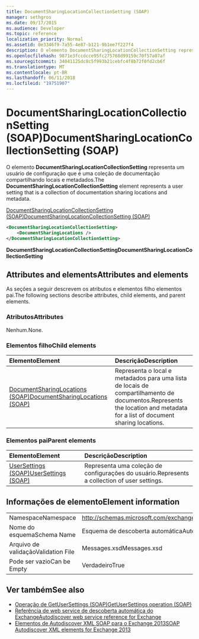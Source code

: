 ```yaml
---
title: DocumentSharingLocationCollectionSetting (SOAP)
manager: sethgros
ms.date: 09/17/2015
ms.audience: Developer
ms.topic: reference
localization_priority: Normal
ms.assetid: 0e3346f9-7a55-4e87-b121-9b1ee7f227f4
description: O elemento DocumentSharingLocationCollectionSetting representa um usuário de configuração que é uma coleção de documentação compartilhando locais e metadados.
ms.openlocfilehash: 9871e3fccdcce95fc275768d99159c70f57a07af
ms.sourcegitcommit: 34041125dc8c5f993b21cebfc4f8b72f0fd2cb6f
ms.translationtype: MT
ms.contentlocale: pt-BR
ms.lasthandoff: 06/11/2018
ms.locfileid: "19751907"
---
```

# <a name="documentsharinglocationcollectionsetting-soap"></a><span data-ttu-id="d676a-103">DocumentSharingLocationCollectionSetting (SOAP)</span><span class="sxs-lookup"><span data-stu-id="d676a-103">DocumentSharingLocationCollectionSetting (SOAP)</span></span>

<span data-ttu-id="d676a-104">O elemento **DocumentSharingLocationCollectionSetting** representa um usuário de configuração que é uma coleção de documentação compartilhando locais e metadados.</span><span class="sxs-lookup"><span data-stu-id="d676a-104">The **DocumentSharingLocationCollectionSetting** element represents a user setting that is a collection of documentation sharing locations and metadata.</span></span> 
  
[<span data-ttu-id="d676a-105">DocumentSharingLocationCollectionSetting (SOAP)</span><span class="sxs-lookup"><span data-stu-id="d676a-105">DocumentSharingLocationCollectionSetting (SOAP)</span></span>](documentsharinglocationcollectionsetting-soap.md)
  
```XML
<DocumentSharingLocationCollectionSetting>
    <DocumentSharingLocations />
</DocumentSharingLocationCollectionSetting>
```

 <span data-ttu-id="d676a-106">**DocumentSharingLocationCollectionSetting**</span><span class="sxs-lookup"><span data-stu-id="d676a-106">**DocumentSharingLocationCollectionSetting**</span></span>
## <a name="attributes-and-elements"></a><span data-ttu-id="d676a-107">Attributes and elements</span><span class="sxs-lookup"><span data-stu-id="d676a-107">Attributes and elements</span></span>

<span data-ttu-id="d676a-108">As seções a seguir descrevem os atributos e elementos filho elementos pai.</span><span class="sxs-lookup"><span data-stu-id="d676a-108">The following sections describe attributes, child elements, and parent elements.</span></span>
  
### <a name="attributes"></a><span data-ttu-id="d676a-109">Atributos</span><span class="sxs-lookup"><span data-stu-id="d676a-109">Attributes</span></span>

<span data-ttu-id="d676a-110">Nenhum.</span><span class="sxs-lookup"><span data-stu-id="d676a-110">None.</span></span>
  
### <a name="child-elements"></a><span data-ttu-id="d676a-111">Elementos filho</span><span class="sxs-lookup"><span data-stu-id="d676a-111">Child elements</span></span>

|<span data-ttu-id="d676a-112">**Elemento**</span><span class="sxs-lookup"><span data-stu-id="d676a-112">**Element**</span></span>|<span data-ttu-id="d676a-113">**Descrição**</span><span class="sxs-lookup"><span data-stu-id="d676a-113">**Description**</span></span>|
|:-----|:-----|
|[<span data-ttu-id="d676a-114">DocumentSharingLocations (SOAP)</span><span class="sxs-lookup"><span data-stu-id="d676a-114">DocumentSharingLocations (SOAP)</span></span>](documentsharinglocations-soap.md) <br/> |<span data-ttu-id="d676a-115">Representa o local e metadados para uma lista de locais de compartilhamento de documentos.</span><span class="sxs-lookup"><span data-stu-id="d676a-115">Represents the location and metadata for a list of document sharing locations.</span></span>  <br/> |
   
### <a name="parent-elements"></a><span data-ttu-id="d676a-116">Elementos pai</span><span class="sxs-lookup"><span data-stu-id="d676a-116">Parent elements</span></span>

|<span data-ttu-id="d676a-117">**Elemento**</span><span class="sxs-lookup"><span data-stu-id="d676a-117">**Element**</span></span>|<span data-ttu-id="d676a-118">**Descrição**</span><span class="sxs-lookup"><span data-stu-id="d676a-118">**Description**</span></span>|
|:-----|:-----|
|[<span data-ttu-id="d676a-119">UserSettings (SOAP)</span><span class="sxs-lookup"><span data-stu-id="d676a-119">UserSettings (SOAP)</span></span>](usersettings-soap.md) <br/> |<span data-ttu-id="d676a-120">Representa uma coleção de configurações do usuário.</span><span class="sxs-lookup"><span data-stu-id="d676a-120">Represents a collection of user settings.</span></span>  <br/> |
   
## <a name="element-information"></a><span data-ttu-id="d676a-121">Informações de elemento</span><span class="sxs-lookup"><span data-stu-id="d676a-121">Element information</span></span>

|||
|:-----|:-----|
|<span data-ttu-id="d676a-122">Namespace</span><span class="sxs-lookup"><span data-stu-id="d676a-122">Namespace</span></span>  <br/> |http://schemas.microsoft.com/exchange/2010/Autodiscover  <br/> |
|<span data-ttu-id="d676a-123">Nome do esquema</span><span class="sxs-lookup"><span data-stu-id="d676a-123">Schema Name</span></span>  <br/> |<span data-ttu-id="d676a-124">Esquema de descoberta automática</span><span class="sxs-lookup"><span data-stu-id="d676a-124">Autodiscover schema</span></span>  <br/> |
|<span data-ttu-id="d676a-125">Arquivo de validação</span><span class="sxs-lookup"><span data-stu-id="d676a-125">Validation File</span></span>  <br/> |<span data-ttu-id="d676a-126">Messages.xsd</span><span class="sxs-lookup"><span data-stu-id="d676a-126">Messages.xsd</span></span>  <br/> |
|<span data-ttu-id="d676a-127">Pode ser vazio</span><span class="sxs-lookup"><span data-stu-id="d676a-127">Can be Empty</span></span>  <br/> |<span data-ttu-id="d676a-128">Verdadeiro</span><span class="sxs-lookup"><span data-stu-id="d676a-128">True</span></span>  <br/> |
   
## <a name="see-also"></a><span data-ttu-id="d676a-129">Ver também</span><span class="sxs-lookup"><span data-stu-id="d676a-129">See also</span></span>

- [<span data-ttu-id="d676a-130">Operação de GetUserSettings (SOAP)</span><span class="sxs-lookup"><span data-stu-id="d676a-130">GetUserSettings operation (SOAP)</span></span>](getusersettings-operation-soap.md)
- [<span data-ttu-id="d676a-131">Referência de web service de descoberta automática do Exchange</span><span class="sxs-lookup"><span data-stu-id="d676a-131">Autodiscover web service reference for Exchange</span></span>](autodiscover-web-service-reference-for-exchange.md)
- [<span data-ttu-id="d676a-132">Elementos de Autodiscover XML SOAP para o Exchange 2013</span><span class="sxs-lookup"><span data-stu-id="d676a-132">SOAP Autodiscover XML elements for Exchange 2013</span></span>](soap-autodiscover-xml-elements-for-exchange-2013.md)

